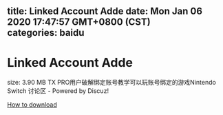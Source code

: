 
title: Linked Account Adde
date: Mon Jan 06 2020 17:47:57 GMT+0800 (CST)    
categories: baidu
---

# Linked Account Adde
size: 3.90 MB
 TX PRO用户破解绑定账号教学可以玩账号绑定的游戏Nintendo Switch 讨论区 - Powered by Discuz!
 

[How to download](https://bpcam.bemobtrk.com/go/2ceec3aa-1ca2-46d6-b9ff-aaa5c184517c?jno=3854)